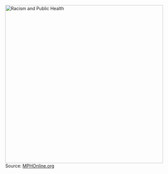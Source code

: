 <a href="https://www.mphonline.org/racism-public-health/"><img src="https://www.mphonline.org/wp-content/uploads/2015/09/Racism-PublicHealth_AUG15.jpg" alt="Racism and Public Health" width="500" border="0" /></a><br />Source: <a href="https://www.mphonline.org/">MPHOnline.org</a>
